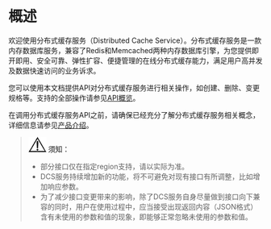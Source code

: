 # 概述<a name="ZH-CN_TOPIC_0166892627"></a>

欢迎使用分布式缓存服务（Distributed Cache Service）。分布式缓存服务是一款内存数据库服务，兼容了Redis和Memcached两种内存数据库引擎，为您提供即开即用、安全可靠、弹性扩容、便捷管理的在线分布式缓存能力，满足用户高并发及数据快速访问的业务诉求。

您可以使用本文档提供API对分布式缓存服务进行相关操作，如创建、删除、变更规格等。支持的全部操作请参见[API概览](API概览.md)。

在调用分布式缓存服务API之前，请确保已经充分了解分布式缓存服务相关概念，详细信息请参见[产品介绍](https://support.huaweicloud.com/productdesc-dcs/zh-cn_topic_0088428509.html)。

>![](public_sys-resources/icon-notice.gif) **须知：**   
>-   部分接口仅在指定region支持，请以实际为准。  
>-   DCS服务持续增加新的功能，将不可避免对现有接口有所调整，比如增加响应参数。  
>-   为了减少接口变更带来的影响，除了DCS服务自身尽量做到接口向下兼容的同时，用户在使用过程中，应当接受出现返回内容（JSON格式）含有未使用的参数和值的现象，即能够正常忽略未使用的参数和值。  

